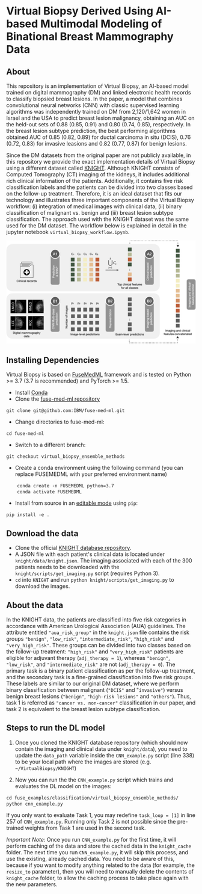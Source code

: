 # Virtual Biopsy Derived Using AI-based Multimodal Modeling of Binational Breast Mammography Data

## About

This repository is an implementation of Virtual Biopsy, an AI-based model trained on digital mammography (DM) and linked electronic health records to classify biopsied breast lesions. In the paper, a model that combines convolutional neural networks (CNN) with classic supervised learning algorithms was independently trained on DM from 2,120/1,642 women in Israel and the USA to predict breast lesion malignancy, obtaining an AUC on the held-out sets of 0.88 (0.85, 0.91) and 0.80 (0.74, 0.85), respectively. In the breast lesion subtype prediction, the best performing algorithms obtained AUC of 0.85 (0.82, 0.89) for ductal carcinoma in situ (DCIS), 0.76 (0.72, 0.83) for invasive leasions and 0.82 (0.77, 0.87) for benign lesions.

Since the DM datasets from the original paper are not publicly available, in this repository we provide the exact implementation details of Virtual Biopsy using a different dataset called [KNIGHT](https://github.com/neheller/KNIGHT). Although KNIGHT consists of Computed Tomography (CT) imaging of the kidneys, it includes additional rich clinical information of the patients. Additionally, it contains five risk classification labels and the patients can be divided into two classes based on the follow-up treatment. Therefore, it is an ideal dataset that fits our technology and illustrates three important components of the Virtual Biopsy workflow: (i) integration of medical images with clinical data, (ii) binary classification of malignant vs. benign and (iii) breast lesion subtype classification. The approach used with the KNIGHT dataset was the same used for the DM dataset. The workflow below is explained in detail in the jupyter notebook ```virtual_biopsy_workflow.ipynb```.

![workflow](Fig4.png)




## Installing Dependencies

Virtual Biopsy is based on [FuseMedML](https://github.com/IBM/fuse-med-ml) framework and is tested on Python >= 3.7 (3.7 is recommended) and PyTorch >= 1.5.

- Install [Conda](https://www.anaconda.com/blog/moving-conda-environments)
- Clone the [fuse-med-ml repository](https://github.com/IBM/fuse-med-ml/tree/virtual_biopsy_ensemble_methods)

```
git clone git@github.com:IBM/fuse-med-ml.git
```
- Change directories to fuse-med-ml:

```
cd fuse-med-ml
```

- Switch to a different branch:

```
git checkout virtual_biopsy_ensemble_methods
```

- Create a conda environment using the following command (you can replace FUSEMEDML with your preferred environment name)

```
    conda create -n FUSEMEDML python=3.7
    conda activate FUSEMEDML
```

- Install from source in an [editable mode](https://pip.pypa.io/en/stable/topics/local-project-installs/#editable-installs) using ```pip```:

```
pip install -e .
```

## Download the data

- Clone the official [KNIGHT database repository](https://github.com/neheller/KNIGHT).
- A JSON file with each patient's clinical data is located under `knight/data/knight.json`. The imaging associated with each of the 300 patients needs to be downloaded with the `knight/scripts/get_imaging.py` script (requires Python 3).
- ```cd``` into ```KNIGHT``` and run ```python knight/scripts/get_imaging.py``` to download the images.

## About the data

In the KNIGHT data, the patients are classified into five risk categories in accordance with American Urological Association (AUA) guidelines. The attribute entitled `"aua_risk_group"` in the `knight.json` file contains the risk groups `"benign"`, `"low_risk"`, `"intermediate_risk"`, `"high_risk"` and `"very_high_risk"`. These groups can be divided into two classes based on the follow-up treatment: `"high_risk"` and `"very_high_risk"` patients are eligible for adjuvant therapy (`adj_therapy = 1`), whereas `"benign"`, `"low_risk"`, and `"intermediate_risk"` are not (`adj_therapy = 0`). The primary task is a binary patient classification as per the follow-up treatment, and the secondary task is a fine-grained classification into five risk groups. These labels are similar to our original DM dataset, where we perform binary classification between  malignant (`"DCIS"` and "`invasive"`) versus benign breast lesions (`"benign"`, `"high-risk lesions"` and `"others"`). Thus, task 1 is referred as `"cancer vs. non-cancer"` classification in our paper, and task 2 is equivalent to the breast lesion subtype classification.

## Steps to run the DL model

1. Once you cloned the KNIGHT database repository (which should now contain the imaging and clinical data under ```knight/data```), you need to update the ```data_path``` variable inside the ```CNN_example.py``` script (line 338) to be your local path where the images are stored (e.g. ```~/VirtualBiopsy/KNIGHT```)

2. Now you can run the the ```CNN_example.py``` script which trains and evaluates the DL model on the images:

```
cd fuse_examples/classification/virtual_biopsy_ensemble_methods/
python cnn_example.py
```

If you only want to evaluate Task 1, you may redefine ```task_loop = [1]``` in line 257 of ```CNN_example.py```. Running only Task 2 is not possible since the pre-trained weights from Task 1 are used in the second task.

*Important Note:* Once you run ```CNN_example.py``` for the first time, it will perform caching of the data and store the cached data in the ```knight_cache``` folder. The next time you run ```CNN_example.py```, it will skip this process, and use the existing, already cached data. You need to be aware of this, because if you want to modify anything related to the data (for example, the ```resize_to``` parameter), then you will need to manually delete the contents of ```knight_cache``` folder, to allow the caching process to take place again with the new parameters.
